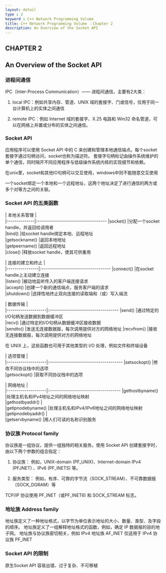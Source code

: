 ```yaml
---
layout: detail
type : 2
keyword : C++ Network Programming Volume
title: C++ Network Programming Volume ：Chapter 2
description: An Overview of the Socket API
---
```


## CHAPTER 2
## An Overview of the Socket API

### 进程间通信

IPC（Inter-Process Communication）—— 进程间通信，主要有2大类：
1. local IPC：例如共享内存、管道、UNIX 域的套接字、门或信号，仅用于同一台计算机上的实体之间通信

2. remote IPC：例如 Internet 域的套接字、X.25 电路和 Win32 命名管道，可以在网络上并置或分布的实体之间通信。

### Socket API

应用程序可以使用 Socket API 中的 C 来创建和管理本地通信端点。每个socket套接字通过句柄访问，socket也称为描述符。
套接字句柄标记由操作系统维护的单个通信，同时隔开不同应用程序与低级操作系统内核的实现细节和依赖。

在unix里，socket和其他IO句柄可以交互使用，windows中则不能随意交互使用

一个socket绑定一个本地和一个远程地址，这两个地址决定了进行通信的两方或多个对等方之间的关联。

### Socket API 的五类函数

| 本地关系管理   |                                      
|--------------|:-----------------------------------
|socket()      |分配一个socket handle，并返回给调用者   
|bind()        |给socket handle绑定本地、远程地址                
|getsockname() |返回本地地址                                    
|getpeername() |返回远程地址                          
|close()       |释放socket handle，使其可供重用        

| 连接的建立和终止  |                                    
|----------------|:-----------------------------------
|connect()       |在socket handle上主动建立连接                       
|listen()        |被动地监听传入的客户端连接请求            
|accept()        |创建一个新的通信端点，服务客户端的请求      
|shutdown()      |选择性地终止双向连接的读取端和（或）写入端流 

| 数据传输            |                                     
|--------------------|:-----------------------------------
|send()              |通过特定的I/O句柄发送数据到数据缓冲区     
|recv()              |通过特定的I/O句柄从数据缓冲区接收数据         
|sendto()            |发送无连接数据报，每次调用提供对方的网络地址
|recvfrom()          |接收无连接数据报，每次调用提供对方的网络地址

在 UNIX 上，这些函数也可用于其他类型的 I/O 处理，例如文件和终端设备

| 选项管理            |                                      
|--------------------|:-------------------------------------
|setsockopt()        |修改不同协议栈中的选项                    
|getsockopt()        |获取不同协议栈中的选项                    

| 网络地址            |                                    
|--------------------|:------------------------------------
|gethostbyname()     |处理主机名和IPv4地址之间的网络地址映射     
|gethostbyaddr()     |                                      
|getipnodebyname()   |处理主机名和IPv4/IPv6地址之间的网络地址映射
|getipnodebyaddr()   |                                     
|getservbyname()     |用人们可读的名称识别服务                 


### 协议族 Protocol family

协议族是一组协议，提供一组独特的相关服务。使用 Socket API 创建套接字时，由以下两个参数的组合指定：

1. 协议族： 
例如，UNIX-domain (PF_UNIX)、Internet-domain IPv4 (PFJNET) 、IPv6 (PF_INETS) 等。

2. 服务类型：
例如，有序、可靠的字节流（SOCK_STREAM）、不可靠数据报（SOCK_DGRAM）等  

TCP/IP 协议使用 PF_INET（或PF_INET6) 和 SOCK_STREAM 标志。  

### 地址族 Address family

地址族定义了一种地址格式，以字节为单位表示地址的大小、数量、类型、及字段的顺序。
地址族定义了一组解释地址格式的函数，例如，确定 IP 数据报的目的地子网。 地址族与协议族密切相关，例如 IPv4 地址族 AF_INET 仅适用于 IPv4 协议族 PF_INET  

### Socket API 的限制

原生Socket API 容易出错、过于复杂、不可移植  

